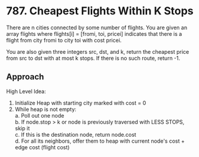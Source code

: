 # 787. Cheapest Flights Within K Stops

There are n cities connected by some number of flights. You are given an array flights where flights[i] = [fromi, toi, pricei] indicates that there is a flight from city fromi to city toi with cost pricei.

You are also given three integers src, dst, and k, return the cheapest price from src to dst with at most k stops. If there is no such route, return -1.

## Approach

High Level Idea: <br>
1. Initialize Heap with starting city marked with cost = 0 <br>
2. While heap is not empty: <br>
    a. Poll out one node <br>
    b. If node.stop > k or node is previously traversed with LESS STOPS, skip it <br>
    c. If this is the destination node, return node.cost <br>
    d. For all its neighbors, offer them to heap with current node's cost + edge cost (flight cost) <br>
